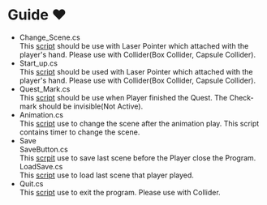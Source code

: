# Guide :heart:

- Change_Scene.cs<br>
  This [script](https://github.com/IntoDigest/Main_Menu_Sc/blob/master/Change_Scene.cs) should be use with Laser Pointer which attached with the player's hand. Please use with Collider(Box Collider, Capsule Collider).<br>
- Start_up.cs<br>
  This [script](https://github.com/IntoDigest/Main_Menu_Sc/blob/master/Start_up.cs) should be used with Laser Pointer which attached with the player's hand. Please use with Collider(Box Collider, Capsule Collider).<br>
- Quest_Mark.cs<br>
  This [script](https://github.com/IntoDigest/Main_Source_Code/blob/master/Quest_Mark.cs) should be use when Player finished the Quest. The Check-mark should be invisible(Not Active).<br>
- Animation.cs<br>
  This [script](https://github.com/IntoDigest/Main_Source_Code/blob/master/Animation.cs) use to change the scene after the animation play. This script contains timer to change the scene.<br>
- Save<br>
  SaveButton.cs<br>
    This [scrpit](https://github.com/IntoDigest/Main_Source_Code/blob/master/Save/SaveButton.cs) use to save last scene before the Player close the Program.<br>
  LoadSave.cs<br>
    This [script](https://github.com/IntoDigest/Main_Source_Code/blob/master/Save/LoadSave.cs) use to load last scene that player played.<br>
- Quit.cs<br>
    This [script](nttps://github.com/IntoDigest/Main_Source_Code/blob/master/Quit.cs) use to exit the program. Please use with Collider.<br>
